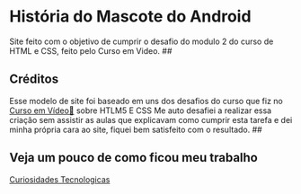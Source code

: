 
<h1>História do Mascote do Android</h1>
Site feito com o objetivo de cumprir o desafio do modulo 2 do curso de HTML e CSS, feito pelo Curso em Video.
##
<h2>Créditos</h2>
Esse modelo de site foi baseado em uns dos desafios do curso que fiz no <a href="https://www.cursoemvideo.com/" target="_blank">Curso em Vídeo📎</a> sobre HTLM5 E CSS
Me auto desafiei a realizar essa criação sem assistir as aulas que explicavam como cumprir esta tarefa e dei minha própria cara ao site, fiquei bem satisfeito com o resultado.
##
<h2>Veja um pouco de como ficou meu trabalho</h2>
<a href="https://portella0803.github.io/site_android/mascote_android">Curiosidades Tecnologicas</a>

